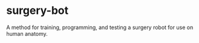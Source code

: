 # surgery-bot
A method for training, programming, and testing a surgery robot for use on human anatomy.
